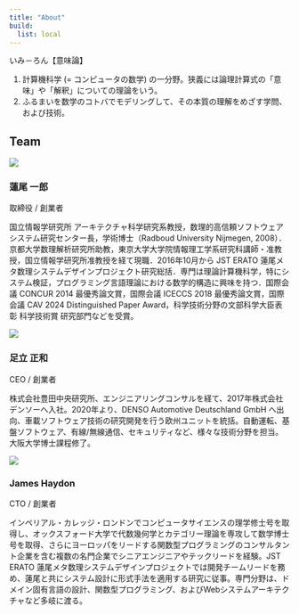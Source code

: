 ```yaml
---
title: "About"
build:
  list: local
---
```


いみ－ろん【意味論】
<ol>
  <li>計算機科学 (= コンピュータの数学) の一分野。狭義には論理計算式の「意味」や「解釈」についての理論をいう。
  <li>ふるまいを数学のコトバでモデリングして、その本質の理解をめざす学問、および技術。
</ol>

## Team

<div class="team-member">
  <div class="photo">
    <img src="/images/12652.jpg" />
  </div>
  <div class="details">
    <h3 class="name">蓮尾 一郎</h2>
    <p class="position">取締役 / 創業者</p>
    <p>
    国立情報学研究所 アーキテクチャ科学研究系教授，数理的高信頼ソフトウェアシステム研究センター長，学術博士（Radboud University Nijmegen, 2008）．京都大学数理解析研究所助教，東京大学大学院情報理工学系研究科講師・准教授，国立情報学研究所准教授を経て現職．2016年10月から JST ERATO 蓮尾メタ数理システムデザインプロジェクト研究総括．専門は理論計算機科学，特にシステム検証，プログラミング言語理論における数学的構造に興味を持つ．国際会議 CONCUR 2014 最優秀論文賞，国際会議 ICECCS 2018 最優秀論文賞，国際会議 CAV 2024 Distinguished Paper Award，科学技術分野の文部科学大臣表彰 科学技術賞 研究部門などを受賞。
    </p>
  </div>
</div>

<div class="team-member">
  <div class="photo">
    <img src="/images/12488.jpg"/>
  </div>
  <div class="details">
    <h3 class="name">足立 正和</h2>
    <p class="position">CEO / 創業者</p>
    <p>
    株式会社豊田中央研究所、エンジニアリングコンサルを経て、2017年株式会社デンソーへ入社。2020年より、DENSO Automotive Deutschland GmbH へ出向、車載ソフトウェア技術の研究開発を行う欧州ユニットを統括。自動運転、基盤ソフトウェア、有線/無線通信、セキュリティなど、様々な技術分野を担当。大阪大学博士課程修了。
    </p>
  </div>
</div>

<div class="team-member">
  <div class="photo">
    <img src="/images/12576.jpg"/>
  </div>
  <div class="details">
    <h3 class="name">James Haydon</h2>
    <p class="position">CTO / 創業者</p>
    <p>
    インペリアル・カレッジ・ロンドンでコンピュータサイエンスの理学修士号を取得し、オックスフォード大学で代数幾何学とカテゴリー理論を専攻して数学博士号を取得、さらにヨーロッパをリードする関数型プログラミングのコンサルタント企業を含む複数の名門企業でシニアエンジニアやテックリードを経験。JST ERATO 蓮尾メタ数理システムデザインプロジェクトでは開発チームリードを務め、蓮尾と共にシステム設計に形式手法を適用する研究に従事。専門分野は、ドメイン固有言語の設計、関数型プログラミング、およびWebシステムアーキテクチャなど多岐に渡る。
    </p>
  </div>
</div>
